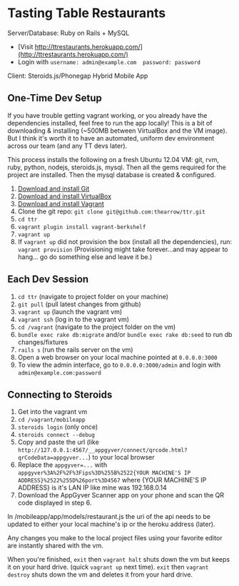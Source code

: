 Tasting Table Restaurants
=====
Server/Database: Ruby on Rails + MySQL
- [Visit http://ttrestaurants.herokuapp.com/](http://ttrestaurants.herokuapp.com/)
- Login with `username: admin@example.com  password: password`


Client: Steroids.js/Phonegap Hybrid Mobile App


One-Time Dev Setup
-----
If you have trouble getting vagrant working, or you already have the dependencies installed, feel free to run the app locally!
This is a bit of downloading & installing (~500MB between VirtualBox and the VM image).
But I think it's worth it to have an automated, uniform dev environment across our team (and any TT devs later).


This process installs the following on a fresh Ubuntu 12.04 VM:
git, rvm, ruby, python, nodejs, steroids.js, mysql.
Then all the gems required for the project are installed.
Then the mysql database is created & configured.

1. [Download and install Git](http://git-scm.com/downloads)
2. [Download and install VirtualBox](https://www.virtualbox.org/wiki/Downloads)
3. [Download and install Vagrant](http://downloads.vagrantup.com/)
4. Clone the git repo: `git clone git@github.com:thearrow/ttr.git`
5. `cd ttr`
6. `vagrant plugin install vagrant-berkshelf`
7. `vagrant up`
8. If `vagrant up` did not provision the box (install all the dependencies), run: `vagrant provision`
(Provisioning might take forever...and may appear to hang... go do something else and leave it be.)


Each Dev Session
-----
1. `cd ttr` (navigate to project folder on your machine)
2. `git pull` (pull latest changes from github)
3. `vagrant up` (launch the vagrant vm)
4. `vagrant ssh` (log in to the vagrant vm)
5. `cd /vagrant` (navigate to the project folder on the vm)
6. `bundle exec rake db:migrate` and/or `bundle exec rake db:seed` to run db changes/fixtures
7. `rails s` (run the rails server on the vm)
8. Open a web browser on your local machine pointed at `0.0.0.0:3000`
9. To view the admin interface, go to `0.0.0.0:3000/admin` and login with `admin@example.com:password`

Connecting to Steroids
-----
1. Get into the vagrant vm
2. `cd /vagrant/mobileapp`
3. `steroids login` (only once)
4. `steroids connect --debug`
5. Copy and paste the url (like `http://127.0.0.1:4567/__appgyver/connect/qrcode.html?qrCodeData=appgyver...`) to your local browser
6. Replace the `appgyver=...` with `appgyver%3A%2F%2F%3Fips%3D%255B%2522{YOUR MACHINE'S IP ADDRESS}%2522%255D%26port%3D4567`
    where {YOUR MACHINE'S IP ADDRESS} is it's LAN IP like mine was 192.168.0.14
7. Download the AppGyver Scanner app on your phone and scan the QR code displayed in step 6.


In /mobileapp/app/models/restaurant.js the uri of the api needs to be updated to either your local machine's ip or the heroku address (later).



Any changes you make to the local project files using your favorite editor are instantly shared with the vm.

When you're finished, `exit` then `vagrant halt` shuts down the vm but keeps it on your hard drive. (quick `vagrant up` next time).
`exit` then `vagrant destroy` shuts down the vm and deletes it from your hard drive.
